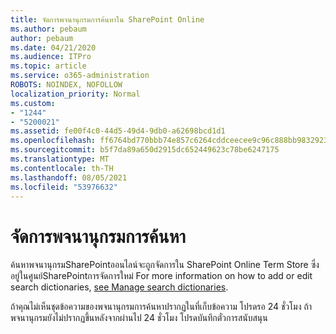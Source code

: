 ```yaml
---
title: จัดการพจนานุกรมการค้นหาใน SharePoint Online
ms.author: pebaum
author: pebaum
ms.date: 04/21/2020
ms.audience: ITPro
ms.topic: article
ms.service: o365-administration
ROBOTS: NOINDEX, NOFOLLOW
localization_priority: Normal
ms.custom:
- "1244"
- "5200021"
ms.assetid: fe00f4c0-44d5-49d4-9db0-a62698bcd1d1
ms.openlocfilehash: ff6764bd770bbb74e857c6264cddceecee9c96c888bb983292398522f5e90a5c
ms.sourcegitcommit: b5f7da89a650d2915dc652449623c78be6247175
ms.translationtype: MT
ms.contentlocale: th-TH
ms.lasthandoff: 08/05/2021
ms.locfileid: "53976632"
---
```

# <a name="manage-search-dictionaries"></a>จัดการพจนานุกรมการค้นหา

ค้นหาพจนานุกรมSharePointออนไลน์จะถูกจัดการใน SharePoint Online Term Store ซึ่งอยู่ในศูนย์SharePointการจัดการใหม่ For more information on how to add or edit search dictionaries, [see Manage search dictionaries](https://go.microsoft.com/fwlink/?linkid=2044669&amp;clcid=0x409).
  
ถ้าคุณไม่เห็นชุดข้อความของพจนานุกรมการค้นหาปรากฏในที่เก็บข้อความ โปรดรอ 24 ชั่วโมง ถ้าพจนานุกรมยังไม่ปรากฏขึ้นหลังจากผ่านไป 24 ชั่วโมง โปรดบันทึกตั๋วการสนับสนุน
  